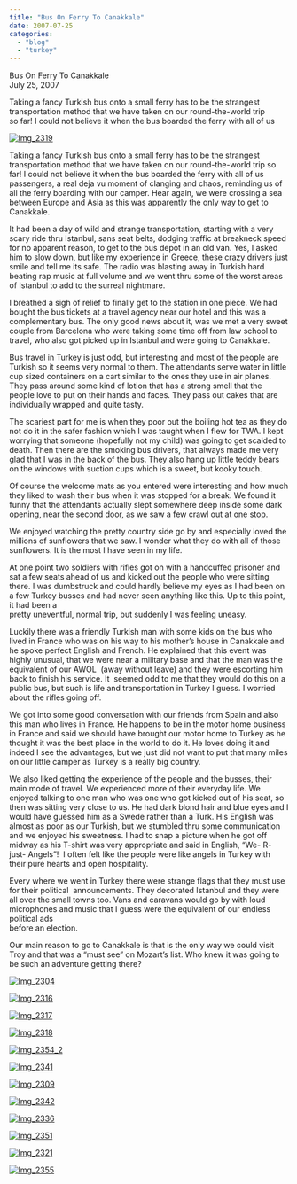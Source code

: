 ```yaml
---
title: "Bus On Ferry To Canakkale"
date: 2007-07-25
categories: 
  - "blog"
  - "turkey"
---
```


Bus On Ferry To Canakkale  
July 25, 2007

Taking a fancy Turkish bus onto a small ferry has to be the strangest  
transportation method that we have taken on our round-the-world trip  
so far! I could not believe it when the bus boarded the ferry with all of us

<!--more-->

[![Img_2319](https://pub-ac94b3f306b24c0dba4238943c97f2e1.r2.dev/soultravelers3/images/2008/03/01/img_2319.png "Img_2319")](https://pub-ac94b3f306b24c0dba4238943c97f2e1.r2.dev/photos/uncategorized/2008/03/01/img_2319.png)

Taking a fancy Turkish bus onto a small ferry has to be the strangest transportation method that we have taken on our round-the-world trip so far! I could not believe it when the bus boarded the ferry with all of us passengers, a real deja vu moment of clanging and chaos, reminding us of all the ferry boarding with our camper. Hear again, we were crossing a sea between Europe and Asia as this was apparently the only way to get to Canakkale.

It had been a day of wild and strange transportation, starting with a very scary ride thru Istanbul, sans seat belts, dodging traffic at breakneck speed for no apparent reason, to get to the bus depot in an old van. Yes, I asked him to slow down, but like my experience in Greece, these crazy drivers just smile and tell me its safe. The radio was blasting away in Turkish hard beating rap music at full volume and we went thru some of the worst areas of Istanbul to add to the surreal nightmare.

I breathed a sigh of relief to finally get to the station in one piece. We had bought the bus tickets at a travel agency near our hotel and this was a complementary bus. The only good news about it, was we met a very sweet couple from Barcelona who were taking some time off from law school to travel, who also got picked up in Istanbul and were going to Canakkale.

Bus travel in Turkey is just odd, but interesting and most of the people are Turkish so it seems very normal to them. The attendants serve water in little cup sized containers on a cart similar to the ones they use in air planes. They pass around some kind of lotion that has a strong smell that the people love to put on their hands and faces. They pass out cakes that are individually wrapped and quite tasty.

The scariest part for me is when they poor out the boiling hot tea as they do not do it in the safer fashion which I was taught when I flew for TWA. I kept worrying that someone (hopefully not my child) was going to get scalded to death. Then there are the smoking bus drivers, that always made me very glad that I was in the back of the bus. They also hang up little teddy bears on the windows with suction cups which is a sweet, but kooky touch.

Of course the welcome mats as you entered were interesting and how much they liked to wash their bus when it was stopped for a break. We found it funny that the attendants actually slept somewhere deep inside some dark opening, near the second door, as we saw a few crawl out at one stop.

We enjoyed watching the pretty country side go by and especially loved the millions of sunflowers that we saw. I wonder what they do with all of those sunflowers. It is the most I have seen in my life.

At one point two soldiers with rifles got on with a handcuffed prisoner and sat a few seats ahead of us and kicked out the people who were sitting there. I was dumbstruck and could hardly believe my eyes as I had been on a few Turkey busses and had never seen anything like this. Up to this point, it had been a  
pretty uneventful, normal trip, but suddenly I was feeling uneasy.

Luckily there was a friendly Turkish man with some kids on the bus who lived in France who was on his way to his mother’s house in Canakkale and he spoke perfect English and French. He explained that this event was highly unusual, that we were near a military base and that the man was the equivalent of our AWOL  (away without leave) and they were escorting him back to finish his service. It  seemed odd to me that they would do this on a public bus, but such is life and transportation in Turkey I guess. I worried about the rifles going off.

We got into some good conversation with our friends from Spain and also this man who lives in France. He happens to be in the motor home business in France and said we should have brought our motor home to Turkey as he thought it was the best place in the world to do it. He loves doing it and indeed I see the advantages, but we just did not want to put that many miles on our little camper as Turkey is a really big country.

We also liked getting the experience of the people and the busses, their main mode of travel. We experienced more of their everyday life. We enjoyed talking to one man who was one who got kicked out of his seat, so then was sitting very close to us. He had dark blond hair and blue eyes and I would have guessed him as a Swede rather than a Turk. His English was almost as poor as our Turkish, but we stumbled thru some communication and we enjoyed his sweetness. I had to snap a picture when he got off midway as his T-shirt was very appropriate and said in English, “We- R- just- Angels”!  I often felt like the people were like angels in Turkey with their pure hearts and open hospitality.

Every where we went in Turkey there were strange flags that they must use for their political  announcements. They decorated Istanbul and they were all over the small towns too. Vans and caravans would go by with loud microphones and music that I guess were the equivalent of our endless political ads  
before an election.

Our main reason to go to Canakkale is that is the only way we could visit Troy and that was a “must see” on Mozart’s list. Who knew it was going to be such an adventure getting there?

[![Img_2304](https://pub-ac94b3f306b24c0dba4238943c97f2e1.r2.dev/soultravelers3/images/2008/03/01/img_2304.png "Img_2304")](https://pub-ac94b3f306b24c0dba4238943c97f2e1.r2.dev/photos/uncategorized/2008/03/01/img_2304.png)

[![Img_2316](https://pub-ac94b3f306b24c0dba4238943c97f2e1.r2.dev/soultravelers3/images/2008/03/01/img_2316.png "Img_2316")](https://pub-ac94b3f306b24c0dba4238943c97f2e1.r2.dev/photos/uncategorized/2008/03/01/img_2316.png)

[![Img_2317](https://pub-ac94b3f306b24c0dba4238943c97f2e1.r2.dev/soultravelers3/images/2008/03/01/img_2317.png "Img_2317")](https://pub-ac94b3f306b24c0dba4238943c97f2e1.r2.dev/photos/uncategorized/2008/03/01/img_2317.png)

[![Img_2318](https://pub-ac94b3f306b24c0dba4238943c97f2e1.r2.dev/soultravelers3/images/2008/03/01/img_2318.png "Img_2318")](https://pub-ac94b3f306b24c0dba4238943c97f2e1.r2.dev/photos/uncategorized/2008/03/01/img_2318.png)

[![Img_2354_2](https://pub-ac94b3f306b24c0dba4238943c97f2e1.r2.dev/soultravelers3/images/2008/03/01/img_2354_2.png "Img_2354_2")](https://pub-ac94b3f306b24c0dba4238943c97f2e1.r2.dev/photos/uncategorized/2008/03/01/img_2354_2.png)

[![Img_2341](https://pub-ac94b3f306b24c0dba4238943c97f2e1.r2.dev/soultravelers3/images/2008/03/01/img_2341.png "Img_2341")](https://pub-ac94b3f306b24c0dba4238943c97f2e1.r2.dev/photos/uncategorized/2008/03/01/img_2341.png)

[![Img_2309](https://pub-ac94b3f306b24c0dba4238943c97f2e1.r2.dev/soultravelers3/images/2008/03/01/img_2309.png "Img_2309")](https://pub-ac94b3f306b24c0dba4238943c97f2e1.r2.dev/photos/uncategorized/2008/03/01/img_2309.png)

[![Img_2342](https://pub-ac94b3f306b24c0dba4238943c97f2e1.r2.dev/soultravelers3/images/2008/03/01/img_2342.png "Img_2342")](https://pub-ac94b3f306b24c0dba4238943c97f2e1.r2.dev/photos/uncategorized/2008/03/01/img_2342.png)

[![Img_2336](https://pub-ac94b3f306b24c0dba4238943c97f2e1.r2.dev/soultravelers3/images/2008/03/01/img_2336.png "Img_2336")](https://pub-ac94b3f306b24c0dba4238943c97f2e1.r2.dev/photos/uncategorized/2008/03/01/img_2336.png)

[![Img_2351](https://pub-ac94b3f306b24c0dba4238943c97f2e1.r2.dev/soultravelers3/images/2008/03/01/img_2351.png "Img_2351")](https://pub-ac94b3f306b24c0dba4238943c97f2e1.r2.dev/photos/uncategorized/2008/03/01/img_2351.png)

[![Img_2321](https://pub-ac94b3f306b24c0dba4238943c97f2e1.r2.dev/soultravelers3/images/2008/03/01/img_2321.png "Img_2321")](https://pub-ac94b3f306b24c0dba4238943c97f2e1.r2.dev/photos/uncategorized/2008/03/01/img_2321.png)

[![Img_2355](https://pub-ac94b3f306b24c0dba4238943c97f2e1.r2.dev/soultravelers3/images/2008/03/01/img_2355.png "Img_2355")](https://pub-ac94b3f306b24c0dba4238943c97f2e1.r2.dev/photos/uncategorized/2008/03/01/img_2355.png)
